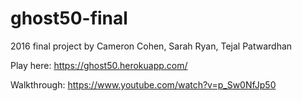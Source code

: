 # ghost50-final
2016 final project by Cameron Cohen, Sarah Ryan, Tejal Patwardhan

Play here: https://ghost50.herokuapp.com/

Walkthrough: https://www.youtube.com/watch?v=p_Sw0NfJp50

